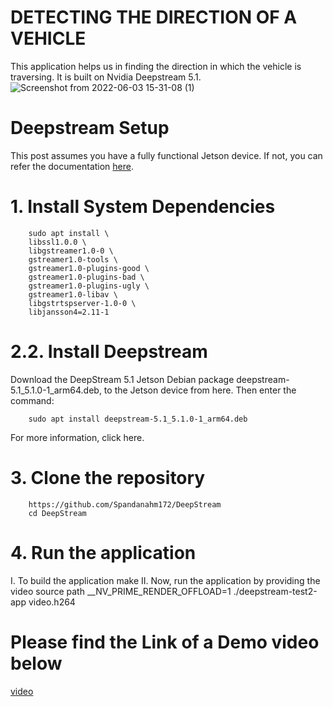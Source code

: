 # DETECTING THE DIRECTION OF A VEHICLE
This application helps us in finding the direction in which the vehicle is traversing. It is built on Nvidia Deepstream 5.1.
![Screenshot from 2022-06-03 15-31-08 (1)](https://user-images.githubusercontent.com/48898785/171843719-ae460ee2-0b64-4fff-8b08-722a863711a3.png)

# Deepstream Setup
This post assumes you have a fully functional Jetson device. If not, you can refer the documentation [here](https://docs.nvidia.com/jetson/jetpack/install-jetpack/index.html).
# 1. Install System Dependencies

        sudo apt install \
        libssl1.0.0 \
        libgstreamer1.0-0 \
        gstreamer1.0-tools \
        gstreamer1.0-plugins-good \
        gstreamer1.0-plugins-bad \
        gstreamer1.0-plugins-ugly \
        gstreamer1.0-libav \
        libgstrtspserver-1.0-0 \
        libjansson4=2.11-1
# 2.2. Install Deepstream
Download the DeepStream 5.1 Jetson Debian package deepstream-5.1_5.1.0-1_arm64.deb, to the Jetson device from here. Then enter the command:

        sudo apt install deepstream-5.1_5.1.0-1_arm64.deb
For more information, click here.
# 3. Clone the repository
        https://github.com/Spandanahm172/DeepStream
        cd DeepStream
# 4. Run the application
I. To build the application
        make
II. Now, run the application by providing the video source path
        __NV_PRIME_RENDER_OFFLOAD=1 ./deepstream-test2-app video.h264

# Please find the Link of a Demo video below
[video](https://youtu.be/JuYdXGB2WiU)
